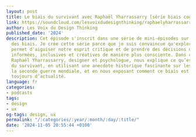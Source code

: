 ```yaml
---
layout: post
title: Le biais du survivant avec Raphaël Yharrassarry [série biais cognitifs]
link: https://soundcloud.com/lesvoixdudesignthinking/raphaelyharrassarry
author: Les Voix du Design Thinking
published_date: '2024'
description: Cet épisode s'inscrit dans une série de mini-épisodes sur la thématique
  des biais. Je crée cette série parce que je suis convaincue qu'explorer les biais
  permet d'aiguiser notre esprit critique et de prendre des décisions de design plus
  informées, inclusives et créatives de manière plus consciente. Dans cet épisode,
  Raphaël Yharrassarry, designer et psychologue, nous explique ce qu’est le biais
  du survivant, en utilisant une anecdote historique fascinante sur les avions de
  la seconde guerre mondiale, et en nous exposant comment ce biais est bien et bel
  toujours d’actualité.
language: fr
categories:
- podcasts
tags:
- design
- ux
og-tags: design, ux
permalink: "/:categories/:year/:month/:day/:title/"
date: '2024-11-05 20:55:44 +0100'
---
```


